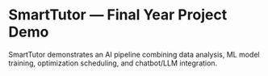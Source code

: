 # SmartTutor — Final Year Project Demo
SmartTutor demonstrates an AI pipeline combining data analysis, ML model training, optimization scheduling, and chatbot/LLM integration.
